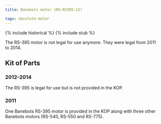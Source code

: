 ```yaml
---
title: Banebots motor (M3-RS395-12)

tags: obsolete-motor
---
```


{% include historical %}
{% include stub %}


The RS-395 motor is not legal for use anymore. They were legal from 2011 to 2014.

## Kit of Parts

### 2012-2014

The RS-395 is legal for use but is not provided in the KOP.

### 2011

One Banebots RS-395 motor is provided in the KOP along with three other Banebots motors (RS-540, RS-550 and RS-775).
